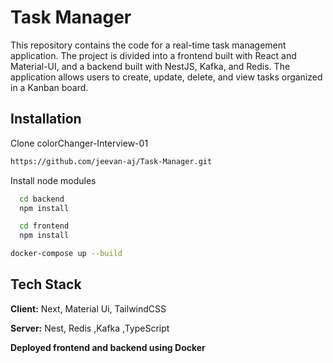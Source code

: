 
# Task Manager

This repository contains the code for a real-time task management application. The project is divided into a frontend built with React and Material-UI, and a backend built with NestJS, Kafka, and Redis. The application allows users to create, update, delete, and view tasks organized in a Kanban board.





## Installation

Clone colorChanger-Interview-01

```bash
https://github.com/jeevan-aj/Task-Manager.git
```

Install node modules

```bash
  cd backend
  npm install
```
```bash
  cd frontend
  npm install
```
```bash
docker-compose up --build
```
    
## Tech Stack

**Client:** Next, Material Ui, TailwindCSS

**Server:** Nest, Redis ,Kafka ,TypeScript

**Deployed frontend and backend  using Docker**

